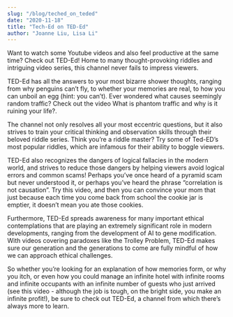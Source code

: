 ```yaml
---
slug: "/blog/teched_on_teded"
date: "2020-11-18"
title: "Tech-Ed on TED-Ed"
author: "Joanne Liu, Lisa Li"
---
```


Want to watch some Youtube videos and also feel productive at the same time? Check out TED-Ed! Home to many thought-provoking riddles and intriguing video series, this channel never fails to impress viewers. 

TED-Ed has all the answers to your most bizarre shower thoughts, ranging from why penguins can’t fly, to whether your memories are real, to how you can unboil an egg (hint: you can’t). Ever wondered what causes seemingly random traffic? Check out the video What is phantom traffic and why is it ruining your life?. 

The channel not only resolves all your most eccentric questions, but it also strives to train your critical thinking and observation skills through their beloved riddle series. Think you’re a riddle master? Try some of Ted-ED’s most popular riddles, which are infamous for their ability to boggle viewers. 

TED-Ed also recognizes the dangers of logical fallacies in the modern world, and strives to reduce those dangers by helping viewers avoid logical errors and common scams! Perhaps you’ve once heard of a pyramid scam but never understood it, or perhaps you’ve heard the phrase “correlation is not causation”. Try this video, and then you can convince your mom that just because each time you come back from school the cookie jar is emptier, it doesn’t mean you ate those cookies.  

Furthermore, TED-Ed spreads awareness for many important ethical contemplations that are playing an extremely significant role in modern developments, ranging from the development of AI to gene modification. With videos covering paradoxes like the Trolley Problem, TED-Ed makes sure our generation and the generations to come are fully mindful of how we can approach ethical challenges.

So whether you’re looking for an explanation of how memories form, or why you itch, or even how you could manage an infinite hotel with infinite rooms and infinite occupants with an infinite number of guests who just arrived (see this video - although the job is tough, on the bright side, you make an infinite profit!), be sure to check out TED-Ed, a channel from which there’s always more to learn.

